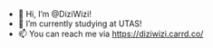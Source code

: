 - 👋 Hi, I’m @DiziWizi!
- 🌱 I’m currently studying at UTAS!
- 📫 You can reach me via https://diziwizi.carrd.co/

<!---
DiziWizi/DiziWizi is a ✨ special ✨ repository because its `README.md` (this file) appears on your GitHub profile.
You can click the Preview link to take a look at your changes.
--->
